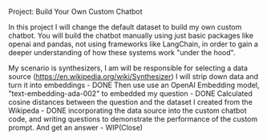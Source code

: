 Project: Build Your Own Custom Chatbot

In this project I will change the default dataset to build my own custom chatbot. You will build the chatbot manually using just basic packages like openai and pandas, 
not using frameworks like LangChain, in order to gain a deeper understanding of how these systems work "under the hood".

My scenario is synthesizers, I am will be responsible for selecting a data source (https://en.wikipedia.org/wiki/Synthesizer)
I will strip down data and turn it into embeddings - DONE
Then use use an OpenAI Embedding model, "text-embedding-ada-002" to embedded my question - DONE
Calculated cosine distances between the question and the dataset I created from the Wikipeda - DONE
   incorporating the data source into the custom chatbot code, and writing questions to demonstrate the performance of the custom prompt.
And get an answer - WIP(Close)

